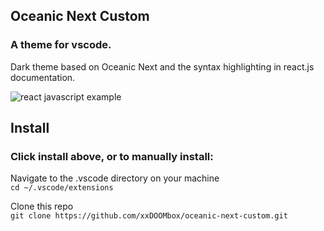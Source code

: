 ## Oceanic Next Custom 
### A theme for vscode.
Dark theme based on Oceanic Next and the syntax highlighting in react.js documentation.  

![react javascript example](https://i.imgur.com/4EvX1j8.png)

## Install 
### Click install above, or to manually install:  

Navigate to the .vscode directory on your machine  
`cd ~/.vscode/extensions`

Clone this repo   
`git clone https://github.com/xxDOOMbox/oceanic-next-custom.git`
